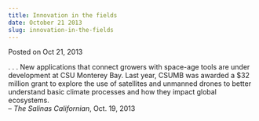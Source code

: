 ```yaml
---
title: Innovation in the fields
date: October 21 2013
slug: innovation-in-the-fields
---
```


 



<span class="date">Posted on Oct 21, 2013    </span>
<p>. . . New applications that connect growers with space-age tools
are under development at CSU Monterey Bay. Last year, CSUMB was
awarded a $32 million grant to explore the use of satellites and
unmanned drones to better understand basic climate processes and
how they impact global ecosystems.<br>
&#x2013; <em>The Salinas Californian</em>, Oct. 19, 2013</br></p>





 
